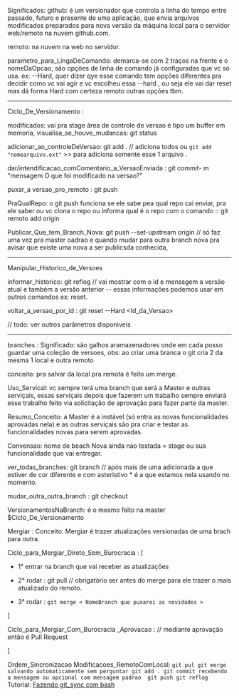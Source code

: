 Significados:
github: é um versionador que controla a linha do tempo entre passado, futuro e presente de uma aplicação, que envia arquivos modificados preparados para nova versão da máquina local para o servidor web/remoto na nuvem github.com.

remoto: na nuvem na web no servidor.

parametro_para_LingaDeComando: demarca-se com 2 traços na frente e o nomeDaOpcao, são opções de linha de comando já configuradas que vc só usa. ex: --Hard,  quer dizer qye esse comando tem opções diferentes pra decidir como vc vai agir e vc escolheu essa --hard , ou seja ele vai dar reset mas dá forma Hard com certeza remoto outras opções tbm.

---

Ciclo_De_Versionamento :

modificados: vai pra stage área de controle de versao é tipo um buffer em memoria,
  visualisa_se_houve_mudancas: git status

adicionar_ao_controleDeVersao: git add . // adiciona todos ou `git add "nomearquivo.ext"` >> para adiciona somente esse 1 arquivo .

dar/intendificacao_comComentario_a_VersaoEnviada : git commit- m "mensagem O que foi modificado na versao?"

puxar_a versao_pro_remoto : git push

PraQualRepo: o git push funciona se ele sabe pea qual repo cai enviar, pra ele saber ou vc clona o repo ou informa qual é o repo com o comando ::
git remoto add origin <url do repo>

Publicar_Que_tem_Branch_Nova: git push --set-upstream origin <NomeBranch> // só faz uma vez pra master oadrao e quando mudar para outra branch nova pra avisar que existe uma nova a ser publicsda conhecida,

---

Manipular_Historico_de_Versoes

 informar_historico: git reflog // vai mostrar com o id e menssgem a versão atual e também a versão anterior -- essas informações podemos usar em outros comandos ex: reset.

voltar_a_versao_por_id : git reset --Hard <Id_da_Versao>

// todo: ver outros parâmetros disponiveis

---

branches :
Significado: são galhos aramazenadores onde em cada posso guardar uma coleção de versoes, obs: ao criar uma branca o git cria 2 da mesma 1 local e outra remoto

conceito: pra salvar da local pra remota é feito um merge.

Uso_Servical: vc sempre terá uma branch que será a Master e outras serviçais, essas serviçais depois que fazerem um trabalho sempre enviará esse trabalho feito via solicitação de aprovação para fazer parte da master.

Resumo_Conceito: a Master é a instável (só entra as novas funcionalidades aprovadas nela) e as outras serviçais são pra criar e testar as funcionalidades novas para serem aprovadas.

Convensao: nome de beach Nova ainda nao testada = stage ou sua funcionalidade que vai entregar.

ver_todas_branches: git branch
// após mais de uma adicionada a que estiver de cor diferente e com asteristivo * é a que estamos nela usando no momento.

mudar_outra_outra_branch : git checkout <NomeBranch>

VersionamentosNaBranch: é o mesmo feito na master  $Ciclo_De_Versionamento

Mergiar :
  Conceito: Mergiar é trazer atualizações versionadas de uma brach para outra.

Ciclo_para_Mergiar_Direto_Sem_Burocracia : [
- 1° entrar na branch que vai receber as atualizações

- 2° rodar : git pull // obrigatório ser antes do merge para ele trazer o mais atualizado do remoto.

- 3° rodar : `git merge < NomeBranch que puxarei as novidades >`

]


Ciclo_para_Mergiar_Com_Burocracia _Aprovacao :
// mediante aprovação então é Pull Request



]

Ordem_Sincronizacao
 Modificacoes_RemotoComLocal: `
git pul
git merge salvando automaticamente sem perguntar
git add .
git commit recebendo a mensagem ou opcional com mensagem padrao 
git push
git reflog
`
Tutorial: [Fazendo git_sync com bash](https://g.co/gemini/share/9d376a76270c)





